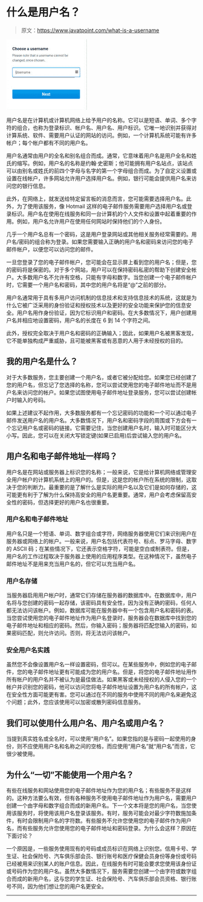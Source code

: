 # 什么是用户名？

> 原文：<https://www.javatpoint.com/what-is-a-username>

![What is a Username](img/41703b3dcdeb87b419dfb1ccfc6131a1.png)

用户名是在计算机或计算机网络上给予用户的名称。它可以是短语、单词、多个字符的组合，也称为登录标识、帐户名、用户名、用户标识。它唯一地识别并获得对计算系统、软件、需要用户认证的网站的访问。例如，一个计算机系统可能有许多帐户；每个帐户都有不同的用户名。

用户名通常由用户的全名和别名组合而成。通常，它意味着用户名是用户全名和姓氏的缩写。例如，用户名的名称是约翰·史密斯；他可能拥有用户名站点，该站点可以由别名或姓氏的前四个字母与名字的第一个字母组合而成。为了自定义设置或设置在线帐户，许多网站允许用户选择用户名。例如，银行可能会提供用户名来访问您的银行信息。

此外，在网络上，就发送给特定留言板的消息而言，您可能需要选择用户名。此外，为了使用该服务，像 Hotmail 这样的电子邮件服务需要用户选择用户名或登录标识。用户名在使用在线服务和同一台计算机的个人文件和设置中起着重要的作用。例如，用户名允许用户在使用任何网站时保持他们的个人身份。

几乎一个用户名总有一个密码，这是用户登录网站或其他相关服务经常需要的。用户名/密码的组合称为登录。如果您需要输入正确的用户名和密码来访问您的电子邮件帐户，以便您可以访问您的邮件。

一旦您登录了您的电子邮件帐户，您可能会在显示屏上看到您的用户名；但是，您的密码将是保密的。对于多个网站，用户可以在保持密码私密的帮助下创建安全帐户。大多数用户名不允许有空格，只能有字母和数字。当您创建一个电子邮件帐户时，它需要一个用户名和密码，其中您的用户名将是“@”之前的部分。

用户名通常用于具有多用户访问机制的信息技术和支持信息技术的系统，这就是为什么它被广泛采用的身份验证和授权技术以及更好的安全功能来保护您的信息安全。用户名用作身份验证，因为它标识用户和密码。在大多数情况下，用户创建用户名并相应地设置密码，用户名的长度在 6 到 14 个字符之间。

此外，授权完全取决于用户名和密码的正确输入；因此，如果用户名被黑客发现，它不能单独构成严重威胁，且可能被黑客或有恶意的人用于未经授权的目的。

## 我的用户名是什么？

对于大多数服务，您主要创建一个用户名，或者它被分配给您。如果您已经创建了您的用户名，但忘记了您选择的名称，您可以尝试使用您的电子邮件地址而不是用户名来访问您的帐户。如果您试图使用电子邮件地址登录服务，您可以尝试创建帐户时输入的号码。

如果上述建议不起作用，大多数服务都有一个忘记密码的功能和一个可以通过电子邮件发送用户名的用户名。大多数情况下，用户名和密码字段的周围或下方会有一个忘记用户名或密码的链接。它需要记住，当您创建用户名时，输入时可能区分大小写。因此，您可以在关闭大写锁定键(如果已启用)后尝试输入您的用户名。

## 用户名和电子邮件地址一样吗？

用户名是在网站或服务器上标识您的名称；一般来说，它是给计算机网络或管理安全用户帐户的计算机系统上的用户的。但是，这是您的帐户所在系统的限制，这取决于您的判断力。最重要的是了解什么是实际的用户名以及它们是如何存储的，这可能更有利于了解为什么保持高安全的用户名更重要。通常，用户会考虑保留高安全性的密码，但选择更好的用户名也很重要。

### 用户名和电子邮件地址

用户名只是一个短语、单词、数字组合或字符，网络服务器使用它们来识别用户在服务器或网络上的帐户。一般来说，用户名包括代表符号、标点、罗马字母、数字的 ASCII 码；在某些情况下，它还表示空格字符，可能是空白或制表符。但是，用户名的工作过程取决于服务器上使用的应用程序类型。在这种情况下，虽然电子邮件地址不是用来充当用户名的，但它可以充当用户名。

### 用户名存储

当服务器启用用户帐户时，通常它们存储在服务器的数据库中。在数据库中，用户名将与您创建的密码一起存储，该密码具有安全性，因为没有正确的密码，任何人都无法访问该帐户。例如，数据库可能在服务器中有一个包含用户名和密码的表。当您尝试使用您的电子邮件地址作为用户名登录时，服务器会在数据库中找到您的电子邮件地址和相应的密码。然后，你输入密码；服务器将匹配您输入的密码，如果密码匹配，则允许访问。否则，将无法访问该帐户。

### 安全用户名实践

虽然您不会像设置用户名一样设置密码，但可以。在某些服务中，例如您的电子邮件，您的电子邮件地址更有可能成为您的用户名。但是，将您的电子邮件地址用作所有帐户的用户名并不被认为是最佳做法。如果黑客或未经授权的人侵入您的一个帐户并识别您的密码，他可以访问您将电子邮件地址设置为用户名的所有帐户，这在安全性方面可能更有害。您可以通过在不同的服务中使用不同的用户名来避免这个问题；此外，您应该使用可以加密或散列密码信息服务。

## 我们可以使用什么用户名、用户名或用户名？

当提到真实姓名或全名时，可以使用“用户名”。如果您指的是与密码一起使用的身份，则不应使用用户名和名称之间的空格，而应使用“用户名”就“用户名”而言，它很少被使用。

## 为什么“一切”不能使用一个用户名？

有些在线服务和网站使用您的电子邮件地址作为您的用户名；有些服务不是这样的。这种方法要么有效，但有各种服务不使用电子邮件地址作为用户名，需要用户创建一个由字母和数字组合而成的新用户名。下一个文本将是您的用户名，当您使用该服务时，将使用该用户名登录该服务。有时，服务可能会对最少字符数施加条件，有时会限制用户名的字符数。有些服务不允许您使用您的电子邮件作为用户名，而有些服务允许您使用您的电子邮件地址和密码登录。为什么会这样？原因在下面讨论？

一个原因是，一些服务使用现有的号码或成员标识在网络上识别您。信用卡号、学生证、社会保险号、汽车俱乐部会员、银行账号和医疗保健会员身份等身份或号码已经被用来识别某人的账户信息。因此，在线服务有时可能会要求您使用该身份证或号码作为您的用户名。虽然大多数情况下，服务需要您创建一个由字符或数字组合而成的新用户名，这与您的学生证、社会保险号、汽车俱乐部会员资格、银行账号不同，因为他们想让您的用户名更安全。

* * *